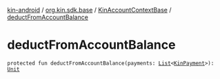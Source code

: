[kin-android](../../index.md) / [org.kin.sdk.base](../index.md) / [KinAccountContextBase](index.md) / [deductFromAccountBalance](./deduct-from-account-balance.md)

# deductFromAccountBalance

`protected fun deductFromAccountBalance(payments: `[`List`](https://kotlinlang.org/api/latest/jvm/stdlib/kotlin.collections/-list/index.html)`<`[`KinPayment`](../../org.kin.sdk.base.models/-kin-payment/index.md)`>): `[`Unit`](https://kotlinlang.org/api/latest/jvm/stdlib/kotlin/-unit/index.html)